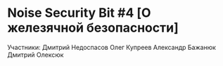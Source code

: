 Noise Security Bit #4
[О железячной безопасности]
========

Участники: 
Дмитрий Недоспасов
Олег Купреев
Александр Бажанюк
Дмитрий Олексюк


